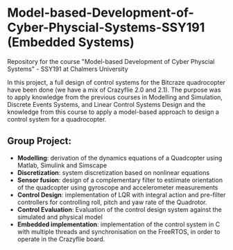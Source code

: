 # Model-based-Development-of-Cyber-Physcial-Systems-SSY191 (Embedded Systems)
Repository for the course "Model-based Development of Cyber Physcial Systems" - SSY191 at Chalmers University


In this project, a full design of control systems for the Bitcraze quadrocopter have been done (we have a mix of Crazyflie 2.0 and 2.1). The purpose was to apply knowledge from the previous courses in Modelling and Simulation, Discrete Events Systems, and Linear Control Systems Design and the knowledge from this course to apply a model-based approach to design a control system for a quadrocopter.

## Group Project:  

- **Modelling**: derivation of the dynamics equations of a Quadcopter using Matlab, Simulink and Simscape
- **Discretization**: system discretization based on nonlinear equations
- **Sensor fusion**: design of a complementary filter to estiimate orientation of the quadcopter using gyroscope and accelerometer measurements
- **Control Design**: implementation of LQR with integral action and pre-filter controllers for controlling roll, pitch and yaw rate of the Quadrotor.
- **Control Evaluation**: Evaluation of the control design system against the simulated and physical model
- **Embedded implementation**: implementation of the control system in C with multiple threads and synchronisation on the FreeRTOS, in order to operate in the Crazyflie board.
